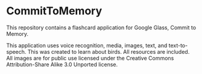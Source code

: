 # CommitToMemory
This repository contains a flashcard application for Google Glass, Commit to Memory.

This application uses voice recognition, media, images, text, and text-to-speech. This was created to learn about birds. All resources are included. All images are for public use licensed under the Creative Commons Attribution-Share Alike 3.0 Unported license. 
